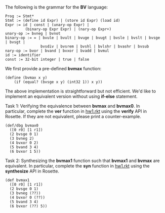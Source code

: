 The following is the grammar for the **BV** language:

    Prog := Stmt* 
    Stmt := (define id Expr) | (store id Expr) (load id)
    Expr := id | const | (unary-op Expr) |
             (binary-op Expr Expr) | (nary-op Expr+)
    unary-op := bvneg | bvnot
    binary-op := = | bvule | bvult | bvuge | bvugt | bvsle | bvslt | bvsge | bvsgt |
                    bvsdiv | bvsrem | bvshl | bvlshr | bvashr | bvsub
    nary-op := bvor | bvand | bvxor | bvadd | bvmul
    id := identifier
    const := 32-bit integer | true | false
                
      
      
      
We first provide a pre-defined **bvmax** function:
                          
    (define (bvmax x y)
        (if (equal? (bvsge x y) (int32 1)) x y))
        

The above implementation is straightforward but not efficient. We'd like to implement an equivalent version 
without using **if-else** statement.

Task 1: Verifying the equivalence between **bvmax** and **bvmax0**. In particular, 
complete the **ver** function in [hw1.rkt](hw1.rkt) using the **verify** API in Rosette. 
If they are not equivalent, please print a counter-example.
    
    (def/dbg bvmax0 
      ([0 r0] [1 r1]) 
      (2 bvsge 0 1)
      (3 bvneg 2)
      (4 bvxor 0 2)
      (5 bvand 3 4)
      (6 bvxor 1 5))

Task 2: Synthesizing the **bvmax1** function such that **bvmax1** and **bvmax** are equivalent.
In particular, complete the **syn** function in [hw1.rkt](hw1.rkt) using the **synthesize** API in Rosette.

    (def bvmax1
      ([0 r0] [1 r1]) 
      (2 bvsge 0 1)
      (3 bvneg (??))
      (4 bvxor 0 (??))
      (5 bvand 3 4)
      (6 bvxor (??) 5))
      
      

